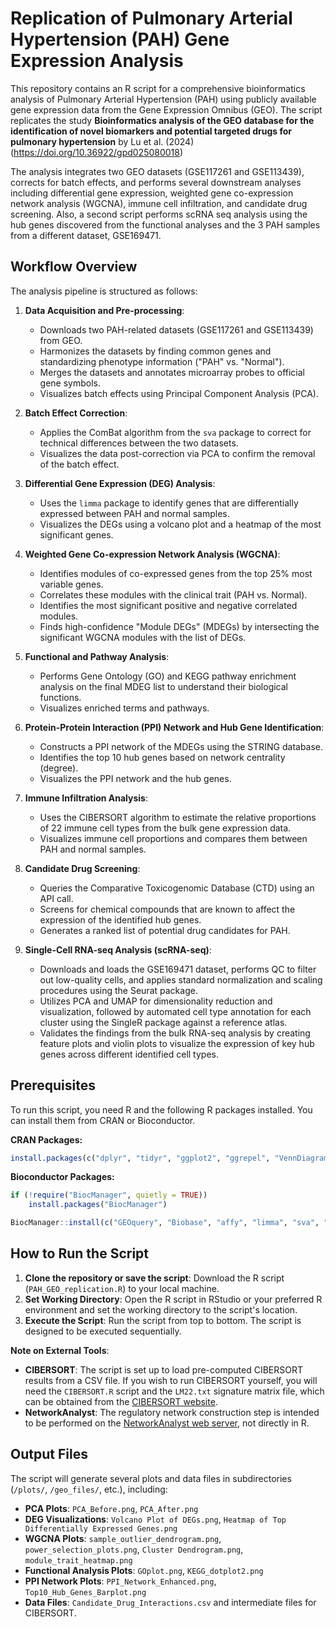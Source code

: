 # Replication of Pulmonary Arterial Hypertension (PAH) Gene Expression Analysis

This repository contains an R script for a comprehensive bioinformatics analysis of Pulmonary Arterial Hypertension (PAH) using publicly available gene expression data from the Gene Expression Omnibus (GEO). The script replicates the study **Bioinformatics analysis of the GEO database for the identification of novel biomarkers and potential targeted drugs for pulmonary hypertension** by Lu et al. (2024) (https://doi.org/10.36922/gpd025080018)

The analysis integrates two GEO datasets (GSE117261 and GSE113439), corrects for batch effects, and performs several downstream analyses including differential gene expression, weighted gene co-expression network analysis (WGCNA), immune cell infiltration, and candidate drug screening. Also, a second script performs scRNA seq analysis using the hub genes discovered from the functional analyses and the 3 PAH samples from a different dataset, GSE169471.

## Workflow Overview

The analysis pipeline is structured as follows:

1.  **Data Acquisition and Pre-processing**:
    *   Downloads two PAH-related datasets (GSE117261 and GSE113439) from GEO.
    *   Harmonizes the datasets by finding common genes and standardizing phenotype information ("PAH" vs. "Normal").
    *   Merges the datasets and annotates microarray probes to official gene symbols.
    *   Visualizes batch effects using Principal Component Analysis (PCA).

2.  **Batch Effect Correction**:
    *   Applies the ComBat algorithm from the `sva` package to correct for technical differences between the two datasets.
    *   Visualizes the data post-correction via PCA to confirm the removal of the batch effect.

3.  **Differential Gene Expression (DEG) Analysis**:
    *   Uses the `limma` package to identify genes that are differentially expressed between PAH and normal samples.
    *   Visualizes the DEGs using a volcano plot and a heatmap of the most significant genes.

4.  **Weighted Gene Co-expression Network Analysis (WGCNA)**:
    *   Identifies modules of co-expressed genes from the top 25% most variable genes.
    *   Correlates these modules with the clinical trait (PAH vs. Normal).
    *   Identifies the most significant positive and negative correlated modules.
    *   Finds high-confidence "Module DEGs" (MDEGs) by intersecting the significant WGCNA modules with the list of DEGs.

5.  **Functional and Pathway Analysis**:
    *   Performs Gene Ontology (GO) and KEGG pathway enrichment analysis on the final MDEG list to understand their biological functions.
    *   Visualizes enriched terms and pathways.

6.  **Protein-Protein Interaction (PPI) Network and Hub Gene Identification**:
    *   Constructs a PPI network of the MDEGs using the STRING database.
    *   Identifies the top 10 hub genes based on network centrality (degree).
    *   Visualizes the PPI network and the hub genes.

7.  **Immune Infiltration Analysis**:
    *   Uses the CIBERSORT algorithm to estimate the relative proportions of 22 immune cell types from the bulk gene expression data.
    *   Visualizes immune cell proportions and compares them between PAH and normal samples.

8.  **Candidate Drug Screening**:
    *   Queries the Comparative Toxicogenomic Database (CTD) using an API call.
    *   Screens for chemical compounds that are known to affect the expression of the identified hub genes.
    *   Generates a ranked list of potential drug candidates for PAH.

9. **Single-Cell RNA-seq Analysis (scRNA-seq)**:

   * Downloads and loads the GSE169471 dataset, performs QC to filter out low-quality cells, and applies standard normalization and scaling procedures using the Seurat package.  
   * Utilizes PCA and UMAP for dimensionality reduction and visualization, followed by automated cell type annotation for each cluster using the SingleR package against a reference atlas.  
   * Validates the findings from the bulk RNA-seq analysis by creating feature plots and violin plots to visualize the expression of key hub genes across different identified cell types.  


## Prerequisites

To run this script, you need R and the following R packages installed. You can install them from CRAN or Bioconductor.

**CRAN Packages:**
```R
install.packages(c("dplyr", "tidyr", "ggplot2", "ggrepel", "VennDiagram", "ggvenn", "conflicted", "httr", "jsonlite", "pheatmap", "corrplot", "vioplot", "ggpubr"))
```

**Bioconductor Packages:**
```R
if (!require("BiocManager", quietly = TRUE))
    install.packages("BiocManager")

BiocManager::install(c("GEOquery", "Biobase", "affy", "limma", "sva", "ComplexHeatmap", "circlize", "clusterProfiler", "enrichplot", "org.Hs.eg.db", "hugene10sttranscriptcluster.db", "STRINGdb", "igraph", "ggraph", "WGCNA"))
```

## How to Run the Script

1.  **Clone the repository or save the script**: Download the R script (`PAH_GEO_replication.R`) to your local machine.
2.  **Set Working Directory**: Open the R script in RStudio or your preferred R environment and set the working directory to the script's location.
3.  **Execute the Script**: Run the script from top to bottom. The script is designed to be executed sequentially.

**Note on External Tools**:
*   **CIBERSORT**: The script is set up to load pre-computed CIBERSORT results from a CSV file. If you wish to run CIBERSORT yourself, you will need the `CIBERSORT.R` script and the `LM22.txt` signature matrix file, which can be obtained from the [CIBERSORT website](https://cibersort.stanford.edu/).
*   **NetworkAnalyst**: The regulatory network construction step is intended to be performed on the [NetworkAnalyst web server](https://www.networkanalyst.ca/), not directly in R.

## Output Files

The script will generate several plots and data files in subdirectories (`/plots/`, `/geo_files/`, etc.), including:

*   **PCA Plots**: `PCA_Before.png`, `PCA_After.png`
*   **DEG Visualizations**: `Volcano Plot of DEGs.png`, `Heatmap of Top Differentially Expressed Genes.png`
*   **WGCNA Plots**: `sample_outlier_dendrogram.png`, `power_selection_plots.png`, `Cluster Dendrogram.png`, `module_trait_heatmap.png`
*   **Functional Analysis Plots**: `GOplot.png`, `KEGG_dotplot2.png`
*   **PPI Network Plots**: `PPI_Network_Enhanced.png`, `Top10_Hub_Genes_Barplot.png`
*   **Data Files**: `Candidate_Drug_Interactions.csv` and intermediate files for CIBERSORT.
